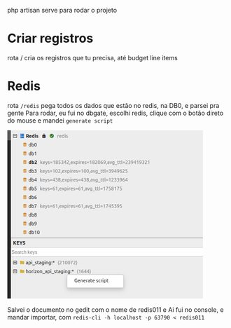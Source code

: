 php artisan serve para rodar o projeto

# Criar registros
rota / cria os registros que tu precisa, até budget line items

# Redis
rota `/redis` pega todos os dados que estão no redis, na DB0, e parsei pra gente
Para rodar, eu fui no dbgate, escolhi redis, clique com o botão direto do mouse e mandei `generate script`

![Alt text](image.png)

Salvei o documento no gedit com o nome de redis011 e Ai fui no console, e mandar importar, com `redis-cli -h localhost -p 63790 < redis011`
